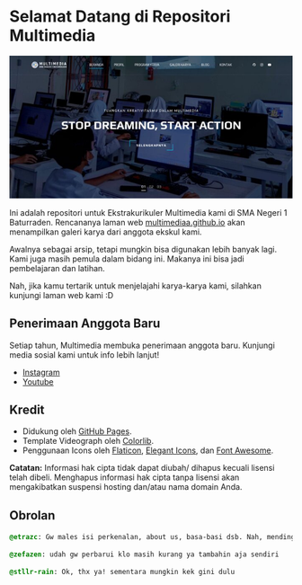 # Selamat Datang di Repositori Multimedia

![**README**](./img/readme.JPG)

Ini adalah repositori untuk Ekstrakurikuler Multimedia kami di SMA Negeri 1 Baturraden. Rencananya laman web [multimediaa.github.io](https://multimediaa.github.io) akan menampilkan galeri karya dari anggota ekskul kami.

Awalnya sebagai arsip, tetapi mungkin bisa digunakan lebih banyak lagi. Kami juga masih pemula dalam bidang ini. Makanya ini bisa jadi pembelajaran dan latihan.

Nah, jika kamu tertarik untuk menjelajahi karya-karya kami, silahkan kunjungi laman web kami :D


## Penerimaan Anggota Baru

Setiap tahun, Multimedia membuka penerimaan anggota baru. Kunjungi media sosial kami untuk info lebih lanjut!

- [Instagram](https://www.instagram.com/multimedia_smabara/)
- [Youtube](https://www.youtube.com/@multimediasmabara7785)


## Kredit

* Didukung oleh [GitHub Pages](https://pages.github.com/).
* Template Videograph oleh [Colorlib](https://colorlib.com).
* Penggunaan Icons oleh
[Flaticon](https://www.flaticon.com),
[Elegant Icons](https://www.elegantthemes.com/blog/resources/elegant-icon-font), dan
[Font Awesome](https://fontawesome.com).


**Catatan:** Informasi hak cipta tidak dapat diubah/ dihapus kecuali lisensi telah dibeli. Menghapus informasi hak cipta tanpa lisensi akan mengakibatkan suspensi hosting dan/atau nama domain Anda.


## Obrolan

```css
@etrazc: Gw males isi perkenalan, about us, basa-basi dsb. Nah, mending lu aja dah hehe..
```
```css
@zefazen: udah gw perbarui klo masih kurang ya tambahin aja sendiri
```
```css
@stllr-rain: Ok, thx ya! sementara mungkin kek gini dulu
```
